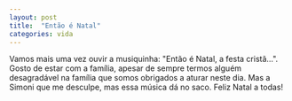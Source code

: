 ```yaml
---
layout: post
title:  "Então é Natal"
categories: vida
---
```


Vamos mais uma vez ouvir a musiquinha: "Então é Natal, a festa cristã...". Gosto de estar com a família, apesar de sempre termos alguém desagradável na família que somos obrigados a aturar neste dia. Mas a Simoni que me desculpe, mas essa música dá no saco. Feliz Natal a todas!